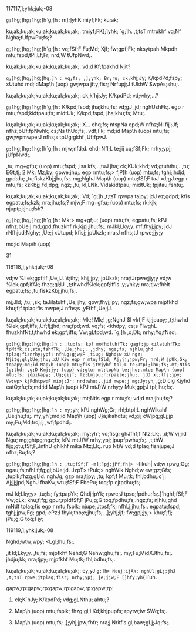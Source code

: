 117117,];yhk;juk;-08

`g;]h`g;]h`g;]h`g;]h`g;]h : m];]yhK miyf;Fk; ku;ak;

ku;ak;ku;ak;ku;ak;ku;ak;ku;ak;: tmiyf;FK];]yhk; `g;]h. ,t;tsT mtrukhf vq;Nf Ngha;tUfpwPu;fs;?

`g;]h`g;]h`g;]h`g;]h`g;]h : vq;fSf;F Fu;Md; Xjf; fw;gpf;Fk; nksytpah Mkpdh mtu;fspd;tPl;Lf;Fr; nrd;W tUfpNwd;.

ku;ak;ku;ak;ku;ak;ku;ak;ku;ak;: vd;d Kf;fpakhd Njit?

`g;]h`g;]h`g;]h`g;]h`g;]h : vq;fs; ,];yhk; Br;ru; ck;k`hj;Jy; K/kpdPd;fspy; xUtuhd md;idMap\h (uop) gw;wpa jfty;fisr; Nrfupj;J tUkhW $wpAs;shu;.

ku;ak;ku;ak;ku;ak;ku;ak;ku;ak;: ck;k`hj;Jy; K/kpdPd; vd;why;...?

`g;]h`g;]h`g;]h`g;]h`g;]h : K/kpd;fspd; jha;khu;fs; vd;gJ ,jd; nghUshFk;. egp r mtu;fspd;kidtpau;fs; midtUk; K/kpd;fspd; jha;khu;fs; Mtu;.

ku;ak;ku;ak;ku;ak;ku;ak;ku;ak;: X... ehq;fs; ntspNa epd;W nfhz;Nl fijj;Jf; nfhz;bUf;fpNwhk;.cs;Ns thUq;fs;. vdf;Fk; md;id Map\h (uop) mtu;fs; gw;wpmwpe;J nfhs;s tpUg;gkhf ,Uf;fpwJ.

`g;]h`g;]h`g;]h`g;]h`g;]h : mjw;nfd;d. ehd; Nfl;L te;jij cq;fSf;Fk; nrhy;ypj; jUfpNwd;.

,tu; mg+gf;u; (uop) mtu;fspd; ,isa kfs;. ,tuJ jha; ck;KUk;khd; vd;gtuhthu;. ,tu; EGt;tj; 2 Mk; Mz;by; gpwe;jhu;. egp rmtu;fs;> fjP[h (uop) mtu;fs; tghj;jhdjd; gpd;du; ,tu;fiskzKbj;jhu;fs;. mg;NghJ Map\h (uop) mtu;fSf;F taJ xd;gJ.egp r mtu;fs; kzKbj;j fd;dpg; ngz; ,tu; kl;LNk. Vidakidtpau; midtUk; tpjitau;fshtu;.

ku;ak;ku;ak;ku;ak;ku;ak;ku;ak;: Vd; `g;]h ,t;tsT rpwpa tajpy; jdJ ez;gdpd; kfis egpatu;fs;kzk; nra;jhu;fs;? mjw;F mg+gf;u; (uop) mtu;fs; rk;kjk; njuptpj;jhu;fsh?

`g;]h`g;]h`g;]h`g;]h`g;]h : Mk;> mg+gf;u; (uop) mtu;fs; egpatu;fs; kPJ nfhz;bUe;j md;gpd;fhuzkhf rk;kjpj;jhu;fs;. mJkl;Lky;y. mf;fhyj;jpy; jdJ rNfhjud;Nghy; ,Ue;j xUtupd; kfisj; jpUkzk; nra;J nfhs;tJ rpwe;jjy;y

md;id Map\h (uop)

31

118118,];yhk;juk;-08

vd;w %l ek;gpf;if ,Ue;jJ. \t;thy; khjj;jpy; jpUkzk; nra;tJrpwe;jjy;y vd;w %lek;gpf;ifAk; fhzg;gl;lJ. ,t;thwhd%lek;gpf;iffis ,y;yhky; nra;tjw;fhNt egpatu;fs; ,tu;fiskzKbj;jhu;fs;.

mj;Jld; ,tu; ,sk; taJilatuhf ,Ue;jjhy; gpw;fhyj;jpy; ngz;fs;gw;wpa mjpfkhd khu;f;f tplaq;fis mwpe;J nfhs;s ,yFthf ,Ue;jJ.

ku;ak;ku;ak;ku;ak;ku;ak;ku;ak;: Mk;! Mk;! ,g;NghJ $l vkf;F kj;jpapy; ,t;thwhd %lek;gpf;iffs;,Uf;fj;jhd; nra;fpd;wd. vq;fs; <khdpy; cs;s FiwghL fhuzkhfNt,t;thwhd ek;gpf;iffs; Vw;gLfpd;wd. `g;]h ,d;Dk; nrhy;Yq;fNsd;.

`g;]h`g;]h`g;]h`g;]h`g;]h : ,tu;fs; kpf mofhdtuhfTk; gagf;jp cilatuhfTk; tpNtfk;cs;stu;fshfTk; ,Ue;jhu;. ,jdhy; ngz;fs; njhlu;ghd tplaq;fisnrhy;ypf; nfhLg;gjw;F ,tiug; Nghd;w xU ngz; Njitg;gl;bUe;jhu;.xU Kiw egp r mtu;fSld; Aj;jj;jpw;Fr; nrd;W jpUk;Gk; topapy;md;id Map\h (uop) mtu;fis jtWjyhf tpl;L te;Jtpl;lhu;fs;.mt;Ntis ]g;thd; ,g;D Kmj;jy; (uop) vd;gtu; mt;topNa te;jhu;.mtu; Map\h (uop) mtu;fs; jdpikapy; ,Ug;gijf; fz;Lmjpu;r;rpaile;jhu;. jdJ xl;lfj;jpy; Vw;wp> kjPdhtpw;F mioj;Jr; nrd;whu;.,jid mwpe;j mg;Jy;yh`; ,g;D cig Kjyhd eatQ;rfu;fs;md;id Map\h (uop) kPJ mtJ}W nrhy;y Muk;gpj;J tpl;lhu;fs;.

ku;ak;ku;ak;ku;ak;ku;ak;ku;ak;: mt;Ntis egp r mtu;fs; vd;d nra;jhu;fs;?

`g;]h`g;]h`g;]h`g;]h`g;]h : my;yh`; kPJ nghWg;Gr; rhl;btpl;L nghWikahf ,Ue;jhu;fs;. my;yh`;md;id Map\h (uop) J}a;ikahdtu; vd;gij cWjpg;gLj;jp my;Fu;Md;trdj;ij ,wf;fpdhd;.

ku;ak;ku;ak;ku;ak;ku;ak;ku;ak;: my;yh`; vq;fisg; ghJfhf;f Ntz;Lk;. ,d;W vj;jid Ngu; mg;ghtpg;ngz;fs; kPJ mtJ}W nrhy;ypj; jpupfpwhu;fs;. ,t;thW fijg;gtu;fSf;F,JnthU ghlkhf mika Ntz;Lk;. rup NtW vd;d tplaq;fisnjupe;J nfhz;Bu;fs;?

`g;]h`g;]h`g;]h`g;]h`g;]h : ,tu;fSf;F ~m];]pj;jPf;fh|> ~`{ikuh| vd;w rpwg;Gg; ngau;fs;nfhLf;fg;gl;bUe;jd. JzpT> tPuk;> nghWik Nghd;w ew;gz;Gfs; ,tuplk;fhzg;gl;ld. nghJg; gzp nra;tjpy; ,tu; kpf;f Mu;tk; fhl;bdhu;.c`j; Aj;jj;jpd;NghJ fhaKw;wtu;fSf;F FbePu; toq;fp cjtpdhu;fs;.

mJ kl;Lky;y> ,tu;fs; fy;tpapYk; Qhdj;jpYk; rpwe;J tpsq;fpdhu;fs;.]`hghf;fSf;F Vw;gLk; khu;f;fg; gpur;rpidfSf;F jPu;g;G toq;fpdhu;fs;.ngz;fs; njhlu;ghd mNdf tplaq;fis egp r mtu;fsplk; njupe;Jtpsf;fk; nfhLj;jhu;fs;. egpatu;fspd; tghj;jpw;Fg; gpd; ePz;l fhyk;tho;e;jhu;fs;. ,];yhj;ijf; fw;gpj;jy;> khu;f;fj; jPu;g;G toq;Fjy;

119119,];yhk;juk;-08

Nghd;wtw;wpy; <Lgl;lhu;fs;.

,it kl;Lky;y. ,tu;fs; mjpfkhf Nehd;G Nehw;ghu;fs;. my;Fu;MidXJthu;fs;. jhdju;kk; nra;tjpy; mjpfkhf Mu;tk; fhl;bdhu;fs;.

ku;ak;ku;ak;ku;ak;ku;ak;ku;ak;: ey;yJ `g;]h> Neuj;ijAk; nghUl;gLj;jhJ ,t;tsT rpwe;jtplaq;fisr; nrhy;ypj; je;jjw;F []hfy;yh`{ i`uh.

gapw;rp:gapw;rp:gapw;rp:gapw;rp:gapw;rp:

1. ck;K`hJy; K/kpdPd; vdg;gLNthu; ahtu;?

2. Map\h (uop) mtu;fsplk; fhzg;gl;l Kd;khjpupfs; rpytw;iw $Wq;fs;.

3. Map\h (uop) mtu;fs; ,];yhj;jpw;fhfr; nra;j Nritfis gl;baw;gLj;Jq;fs;.